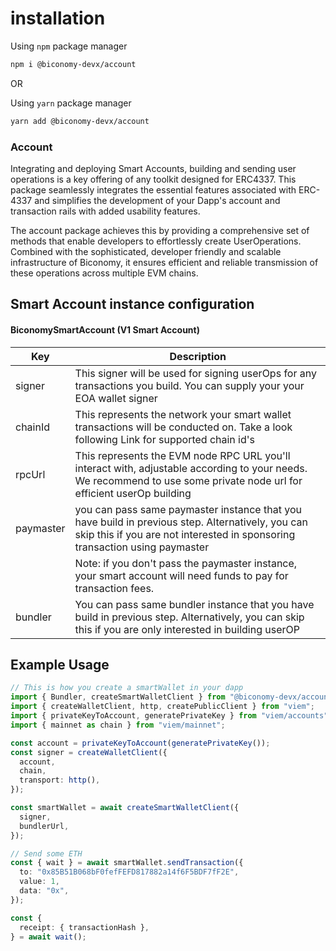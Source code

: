 # installation

Using `npm` package manager

```bash
npm i @biconomy-devx/account
```

OR

Using `yarn` package manager

```bash
yarn add @biconomy-devx/account
```

### Account

Integrating and deploying Smart Accounts, building and sending user operations is a key offering of any toolkit designed for ERC4337. This package seamlessly integrates the essential features associated with ERC-4337 and simplifies the development of your Dapp's account and transaction rails with added usability features.

The account package achieves this by providing a comprehensive set of methods that enable developers to effortlessly create UserOperations. Combined with the sophisticated, developer friendly and scalable infrastructure of Biconomy, it ensures efficient and reliable transmission of these operations across multiple EVM chains.

## Smart Account instance configuration

#### BiconomySmartAccount (V1 Smart Account)

| Key       | Description                                                                                                                                                                     |
| --------- | ------------------------------------------------------------------------------------------------------------------------------------------------------------------------------- |
| signer    | This signer will be used for signing userOps for any transactions you build. You can supply your your EOA wallet signer                                                         |
| chainId   | This represents the network your smart wallet transactions will be conducted on. Take a look following Link for supported chain id's                                            |
| rpcUrl    | This represents the EVM node RPC URL you'll interact with, adjustable according to your needs. We recommend to use some private node url for efficient userOp building          |
| paymaster | you can pass same paymaster instance that you have build in previous step. Alternatively, you can skip this if you are not interested in sponsoring transaction using paymaster |
|           | Note: if you don't pass the paymaster instance, your smart account will need funds to pay for transaction fees.                                                                 |
| bundler   | You can pass same bundler instance that you have build in previous step. Alternatively, you can skip this if you are only interested in building userOP                         |

## Example Usage

```typescript
// This is how you create a smartWallet in your dapp
import { Bundler, createSmartWalletClient } from "@biconomy-devx/account";
import { createWalletClient, http, createPublicClient } from "viem";
import { privateKeyToAccount, generatePrivateKey } from "viem/accounts";
import { mainnet as chain } from "viem/mainnet";

const account = privateKeyToAccount(generatePrivateKey());
const signer = createWalletClient({
  account,
  chain,
  transport: http(),
});

const smartWallet = await createSmartWalletClient({
  signer,
  bundlerUrl,
});

// Send some ETH
const { wait } = await smartWallet.sendTransaction({
  to: "0x85B51B068bF0fefFEFD817882a14f6F5BDF7fF2E",
  value: 1,
  data: "0x",
});

const {
  receipt: { transactionHash },
} = await wait();
```
